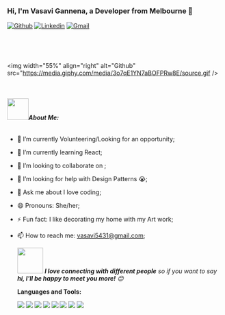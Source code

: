 ### Hi, I'm Vasavi Gannena, a Developer from Melbourne 🚀

<!-- Your badges
You can use the website to generate badges: https://shields.io/
-->

[![Github](https://img.shields.io/badge/-Github-000?style=flat&logo=Github&logoColor=white)](https://github.com/VasaviGannena)
[![Linkedin](https://img.shields.io/badge/-LinkedIn-blue?style=flat&logo=Linkedin&logoColor=white)](https://www.linkedin.com/in/vasavigannena/)
[![Gmail](https://img.shields.io/badge/-Gmail-c14438?style=flat&logo=Gmail&logoColor=white)](vasavi5431@gmail.com)

&nbsp;

<!-- Talking about you -->
<!-- Any image aligned to the right. Beware the width -->
</br>

<img width="55%" align="right" alt="Github" src="https://media.giphy.com/media/3o7qE1YN7aBOFPRw8E/source.gif />

</br>

###### <img src="https://media.giphy.com/media/VgCDAzcKvsR6OM0uWg/giphy.gif" width="50">**About Me:**

- 🔭 I’m currently Volunteering/Looking for an opportunity;
- 🌱 I’m currently learning React;
- 👯 I’m looking to collaborate on ;
- 🤔 I’m looking for help with Design Patterns 😭;
- 💬 Ask me about I love coding;
- 😄 Pronouns: She/her;
- ⚡ Fun fact: I like decorating my home with my Art work;
- 📫 How to reach me: vasavi5431@gmail.com;

  <img src="https://media.giphy.com/media/LnQjpWaON8nhr21vNW/giphy.gif" width="60"> <em><b>I love connecting with different people</b> so if you want to say <b>hi, I'll be happy to meet you more!</b> 😊</em>

  **Languages and Tools:**
  <!-- Your languages and tools. Be careful with the alignment.
      You can use this sites to get logos: https://www.vectorlogo.zone or https://simpleicons.org/
      -->

  <code><img src="https://icongr.am/devicon/html5-original.svg?size=22&color=currentColor"></code>
  <code><img src="https://icongr.am/devicon/css3-original.svg?size=22&color=currentColor"></code>
  <code><img src="https://icongr.am/devicon/sass-original.svg?size=22&color=currentColor"></code>
  <code><img src="https://icongr.am/devicon/mongodb-original-wordmark.svg?size=22&color=currentColor"></code>
  <code><img src="https://icongr.am/devicon/react-original.svg?size=22&color=currentColor"></code>
  <code><img src="https://icongr.am/devicon/nodejs-original.svg?size=22&color=currentColor"></code>
  <code><img src="https://icongr.am/devicon/bootstrap-plain.svg?size=22&color=currentColor"></code>
  <code><img src="https://icongr.am/devicon/git-original.svg?size=22&color=currentColor"></code>
